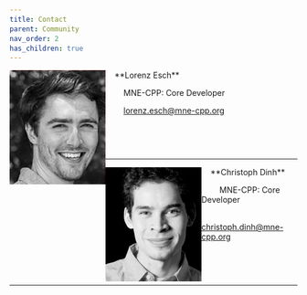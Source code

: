 ```yaml
---
title: Contact
parent: Community
nav_order: 2
has_children: true
---
```


<img align="left" src="../images/lorenz_esch.png">
&nbsp; &nbsp; **Lorenz Esch**

&nbsp; &nbsp; &nbsp; &nbsp; MNE-CPP: Core Developer

&nbsp; &nbsp; &nbsp; &nbsp; lorenz.esch@mne-cpp.org

&nbsp;

&nbsp;

---

<img align="left" src="../images/christoph_dinh.png">
&nbsp; &nbsp; **Christoph Dinh**

&nbsp; &nbsp; &nbsp; &nbsp; MNE-CPP: Core Developer

&nbsp; &nbsp; &nbsp; &nbsp; christoph.dinh@mne-cpp.org

&nbsp;

&nbsp;

---
